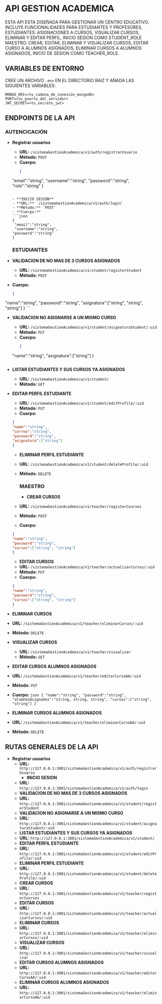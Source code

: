 # API GESTION ACADEMICA

ESTA API ESTA DISEÑADA PARA GESTIONAR UN CENTRO EDUCATIVO. INCLUYE FUNCIONALIDADES PARA ESTUDIANTES Y PROFESORES, ESTUDIANTES: ASIGNACIONES A CURSOS, VISUALIZAR CURSOS, ELIMINAR Y EDITAR PERFIL, INICIO SESION COMO STUDENT_ROLE
MAESTRO: CREAR, EDITAR, ELIMINAR Y VISUALIZAR CURSOS, EDITAR CURSO A ALUMNOS ASIGNADOS, ELIMINAR CURSOS A ALUMNOS ASIGNADOS, INICIO DE SESION COMO TEACHER_ROLE.

## VARIABLES DE ENTORNO

CREE UN ARCHIVO `.env` EN EL DIRECTORIO RAIZ Y AÑADA LAS SIGUIENTES VARIABLES:

```
MONGO_URI=<tu_cadena_de_conexión_mongodb>
PORT=<tu_puerto_del_servidor>
JWT_SECRET=<tu_secreto_jwt>
```

## ENDPOINTS DE LA API

### AUTENCICACIÓN

- **Registrar usuarios**
  - **URL:** `/sistemaGestionAcademica/v1/auth/registrarUsuario`
  - **Método:** `POST`
  - **Cuerpo:**
    ```json
    {
  "email":"string",
  "username":"string",
  "password":"string",
  "role":"string"
    }
    ```

    - **INICIO SESION**
  - **URL:** `/sistemaGestionAcademica/v1/auth/login`
  - **Método:** `POST`
  - **Cuerpo:**
    ```json
    {
     "email":"string",
     "username":"string",
    "password":"string"
    }
    ```

    ### ESTUDIANTES

- **VALIDACION DE NO MAS DE 3 CURSOS ASIGNADOS**
  - **URL:** `/sistemaGestionAcademica/v1/student/registerStudent`
  - **Método:** `POST`
 - **Cuerpo:**
    ```json
    {
  "name":"string",
  "password":"string",
  "asignatura":["string", "string", "string"]
    }
    ```

- **VALIDACION NO ASIGNARSE A UN MISMO CURSO**
  - **URL:** `/sistemaGestionAcademica/v1/student/asignaturaStudent/:uid`
  - **Método:** `PUT`
  - **Cuerpo:**
    ```json
    {
   "name":"string",
    "asignatura":["string"]
    }
    ```

- **LISTAR ESTUDIANTES Y SUS CURSOS YA ASIGNADOS**
  - **URL:** `/sistemaGestionAcademica/v1/student/`
  - **Método:** `GET`

- **EDITAR PERFIL ESTUDIANTE**
  - **URL:** `/sistemaGestionAcademica/v1/student/editProfile/:uid`
  - **Método:** `PUT`
   - **Cuerpo:**
    ```json
    {
   "name":"string",
  "correo":"string",
  "password":"string",
  "asignatura":["string"]
    }
    ```
    - **ELIMINAR PERFIL ESTUDIANTE**
  - **URL:** `/sistemaGestionAcademica/v1/student/deleteProfile/:uid`
  - **Método:** `DELETE`

    ### MAESTRO

    - **CREAR CURSOS**
  - **URL:** `/sistemaGestionAcademica/v1/teacher/registerCourses`
  - **Método:** `POST`
   - **Cuerpo:**
    ```json
    {
   "name":"string",
  "password":"string",
  "cursos":["string", "string"]
    }
    ```

   - **EDITAR CURSOS**
  - **URL:** `/sistemaGestionAcademica/v1/teacher/actualizarCursos/:uid`
  - **Método:** `PUT`
   - **Cuerpo:**
    ```json
    {
  "name":"string",
  "password":"string",
  "cursos":["string", "string"]
    }
    ```
 - **ELIMINAR CURSOS**
  - **URL:** `/sistemaGestionAcademica/v1/teacher/eliminarCursos/:uid`
  - **Método:** `DELETE`

- **VISUALIZAR CURSOS**
  - **URL:** `/sistemaGestionAcademica/v1/teacher/visualizar`
  - **Método:** `GET`

 - **EDITAR CURSOS ALUMNOS ASIGNADOS**
  - **URL:** `/sistemaGestionAcademica/v1/teacher/editarCursoAA/:uid`
  - **Método:** `PUT`
   - **Cuerpo:**
    ```json
    {
  "name":"string",
  "password":"string",
  "alumnosAsignados":"string, string, string",
  "cursos":["string", "string"]
 }
    ```

 - **ELIMINAR CURSOS ALUMNOS ASIGNADOS**
  - **URL:** `/sistemaGestionAcademica/v1/teacher/eliminarCursoAA/:uid`
  - **Método:** `DELETE`

## RUTAS GENERALES DE LA API
- **Registrar usuarios**
  - **URL:** `http://127.0.0.1:3001/sistemaGestionAcademica/v1/auth/registrarUsuario`
     - **INICIO SESION**
  - **URL:** `http://127.0.0.1:3001/sistemaGestionAcademica/v1/auth/login`
  - **VALIDACION DE NO MAS DE 3 CURSOS ASIGNADOS**
  - **URL:** `http://127.0.0.1:3001/sistemaGestionAcademica/v1/student/registerStudent`
  - **VALIDACION NO ASIGNARSE A UN MISMO CURSO**
  - **URL:** `http://127.0.0.1:3001/sistemaGestionAcademica/v1/student/asignaturaStudent/:uid`
  - **LISTAR ESTUDIANTES Y SUS CURSOS YA ASIGNADOS**
  - **URL:** `http://127.0.0.1:3001/sistemaGestionAcademica/v1/student/`
  - **EDITAR PERFIL ESTUDIANTE**
  - **URL:** `http://127.0.0.1:3001/sistemaGestionAcademica/v1/student/editProfile/:uid`
   - **ELIMINAR PERFIL ESTUDIANTE**
  - **URL:** `http://127.0.0.1:3001/sistemaGestionAcademica/v1/student/deleteProfile/:uid`
   - **CREAR CURSOS**
  - **URL:** `http://127.0.0.1:3001/sistemaGestionAcademica/v1/teacher/registerCourses`
   - **EDITAR CURSOS**
  - **URL:** `http://127.0.0.1:3001/sistemaGestionAcademica/v1/teacher/actualizarCursos/:uid`
   - **ELIMINAR CURSOS**
  - **URL:** `http://127.0.0.1:3001/sistemaGestionAcademica/v1/teacher/eliminarCursos/:uid`
  - **VISUALIZAR CURSOS**
  - **URL:** `http://127.0.0.1:3001/sistemaGestionAcademica/v1/teacher/visualizar`
  - **EDITAR CURSOS ALUMNOS ASIGNADOS**
  - **URL:** `http://127.0.0.1:3001/sistemaGestionAcademica/v1/teacher/editarCursoAA/:uid`
   - **ELIMINAR CURSOS ALUMNOS ASIGNADOS**
  - **URL:** `http://127.0.0.1:3001/sistemaGestionAcademica/v1/teacher/eliminarCursoAA/:uid`
